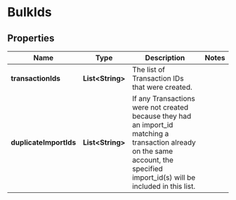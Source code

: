 
# BulkIds

## Properties
Name | Type | Description | Notes
------------ | ------------- | ------------- | -------------
**transactionIds** | **List&lt;String&gt;** | The list of Transaction IDs that were created. | 
**duplicateImportIds** | **List&lt;String&gt;** | If any Transactions were not created because they had an import_id matching a transaction already on the same account, the specified import_id(s) will be included in this list. | 




